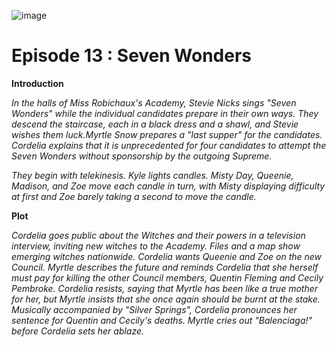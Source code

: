 ![image](https://github.com/user-attachments/assets/75fcb711-64b4-4759-b7d5-57020eb404c1)


# Episode 13 : Seven Wonders #

**Introduction**

*In the halls of Miss Robichaux's Academy, Stevie Nicks sings "Seven Wonders" while the individual candidates prepare in their own ways. They descend the staircase, each in a black dress and a shawl, and Stevie wishes them luck.Myrtle Snow prepares a "last supper" for the candidates. Cordelia explains that it is unprecedented for four candidates to attempt the Seven Wonders without sponsorship by the outgoing Supreme.*

*They begin with telekinesis. Kyle lights candles. Misty Day, Queenie, Madison, and Zoe move each candle in turn, with Misty displaying difficulty at first and Zoe barely taking a second to move the candle.* 

**Plot**

*Cordelia goes public about the Witches and their powers in a television interview, inviting new witches to the Academy. Files and a map show emerging witches nationwide. Cordelia wants Queenie and Zoe on the new Council. Myrtle describes the future and reminds Cordelia that she herself must pay for killing the other Council members, Quentin Fleming and Cecily Pembroke. Cordelia resists, saying that Myrtle has been like a true mother for her, but Myrtle insists that she once again should be burnt at the stake. Musically accompanied by "Silver Springs", Cordelia pronounces her sentence for Quentin and Cecily's deaths. Myrtle cries out "Balenciaga!" before Cordelia sets her ablaze.*
